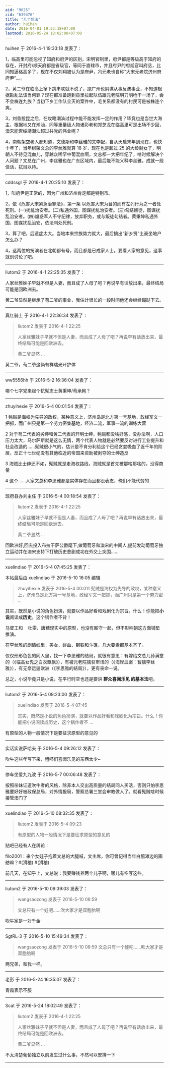 ```yaml
---
aid: "9025"
zid: "639476"
title: "几个想法"
author: huihen
date: 2016-04-01 19:33:18+07:00
lastmod: 2016-05-24 18:02:00+07:00
---
```


huihen 于 2016-4-1 19:33:18 发表了：

1，临高里可能忽视了知府和府尹的区别，宋明官制里，府尹都是等级高于知府的存在，开封府/顺天府都是省级官，等同于直辖市，并且府尹的府贰官叫府丞，比同知逼格高多了，现在不仅刘翔被认为是府尹，冯元老也自称“大宋元老院济州府府尹”。。。

2，黄二爷在临高上窜下跳串联就不说了，跑广州也阴谋从事反澳事业，不知道根据勘乱法该当何罪？现在都准备跑到县里拉起队伍跟元老院明刀明枪干一场了，会不会株连九族？当初下乡工作队全灭的案件中，毛关系都没有的村民可是被株连个爽。

3，刘香投昆之后，在攻略潮汕过程中能不能发挥一定的作用？毕竟也是当世大海主，根据地又在潮汕，同等重量级人物诸彩老和郑芝龙在临高里可是出场不少回，澳宋能否绥靖潮汕超过共党的伟业呢？

4，南朝架空老人都知道，文德斯和李丝雅的文李配，自从天启末年到现在，也快十年了，当年绑架文总的李丝雅就算 18 岁，现在也是超过 25 的大龄剩女了，明朝人不待见混血儿，穿越众稀罕中葡混血啊，文总都一大把年纪了，啥时候解决个人问题？文总在广州，李丝雅也在广东区域内，最后能不能义释李丝雅，成就一段佳话，拭目以待。

---

cddssgl 于 2016-4-1 20:25:10 发表了：

1，叫府尹是正常的，因为广州和济州肯定都是特别市。

2，依《危害大宋紧急治罪法》，第一条 以危害大宋为目的而有左列行为之一者处死刑。(一)扰乱治安者。(二)私通外国，图谋扰乱治安者。(三)勾结叛徒，图谋扰乱治安者。(四)煽惑军人不守纪律，放弃职务，或与叛徒勾结者。黄秉坤私通外国，图谋扰乱治安，依法判处死刑。

3，算了吧，后遗症太大。当地本来宗族势力就大，最后搞出“新乡贤”土豪坐地户怎么办？

4，这两位的扮演者在北朝都有号，而且都是已成家人士。要看人家的意见，这事就别讨论了吧。

---

liutom2 于 2016-4-1 22:25:35 发表了：

人家丝雅妹子早就不但是人妻，而且成了人母了吧？再说早有话放出来，最终结局可能是回欧洲去。

黄二爷显然是继承了苟二爷的事业，我估计很长的一段时间他还会继续蹦跶下去。

---

真红骑士 于 2016-4-1 22:36:34 发表了：

> liutom2 发表于 2016-4-1 22:25
>
> 人家丝雅妹子早就不但是人妻，而且成了人母了吧？再说早有话放出来，最终结局可能是回欧洲去。
>
> 黄二爷显然 ...

黄二爷，苟二爷这俩有祥瑞光环护体

---

ww5556hh 于 2016-5-2 16:36:04 发表了：

哪个七字党来起个抗髡志士黄秉坤/苟承絢？

---

zhuyihexie 于 2016-5-4 00:01:54 发表了：

1 髡贼是海权为先导的政权，某种意义上，济州岛是北方第一号基地，政经军文一把抓，而广州只是第一个劳力密集基地，经济二流，军事一流的训练大营

2 对于苟二代表的劣绅和黄二代表的开明士绅，髡贼都没啥好感，没办法啊，人口压力太大，马尔萨斯就是这么无情，两个代表人物就是必然要反对进行工业提升和社会改造的……髡贼很小气的，估计是不肯分利给这个已经贪婪吸血了近千年的阶层，反正十七世纪没有其他临近的帝国来资助被剥夺的士绅造反

3 海贼比士绅还不如，髡贼就是走海权路线，海贼就是首先被那啥那啥的，没得商量

4 这个……人家文总和李思雅都是实体存在而且都没表态，俺们不能代劳的

---

琼府县办刘主任 于 2016-5-4 00:18:54 发表了：

> liutom2 发表于 2016-4-1 22:25
>
> 人家丝雅妹子早就不但是人妻，而且成了人母了吧？再说早有话放出来，最终结局可能是回欧洲去。
>
> 黄二爷显然 ...

回欧洲好,回去投入布拉干萨公爵麾下,做葡萄牙和澳宋的中间人,提前发动葡萄牙独立运动并在澳宋支持下打破历史悲剧成功在外交上突围......

---

xuelindiao 于 2016-5-4 07:45:25 发表了：

本帖最后由 xuelindiao 于 2016-5-10 16:05 编辑

> zhuyihexie 发表于 2016-5-4 00:011 髡贼是海权为先导的政权，某种意义上，济州岛是北方第一号基地，政经军文一把抓，而广州只是第一个劳力密 ...

其实，既然是小说的角色扮演，就要以作品好看和戏剧化为宗旨。什么！你能把**小说**阅读成**历史**，这个锅作者不背！

马督工和    杜雯、唐糖现实中的原型，也没有厮守一起，但不影响朝这方面铺垫推演。

在李丝雅的剧情线里，美女、鲜血、钢铁和斗篷，几大要素都基本齐了。

仅仅形形色色的同人里，找一下李思雅的结局，就很有意思：有嫁给文总儿孙满堂的（《临高女鬼之白衣飘飘》），有被元老院擒获审讯的（《海岸血案：智擒李丝雅》），有无奈远遁欧洲（《李思雅的结局》），更有丧命一说。

总之，小说毕竟只是小说，在平行时空也还是要讲 **群众喜闻乐见 的基本法**吧。

---

liutom2 于 2016-5-4 09:23:00 发表了：

> xuelindiao 发表于 2016-5-4 07:45
>
> 其实，既然是小说的角色扮演，就要以作品好看和戏剧化为宗旨。什么！你能把小说阅读成历史，这个锅作者不 ...

有原型的人物一般情况下是要征求原型的意见的

---

实话实说萨哈夫 于 2016-5-4 09:26:12 发表了：

吹牛这些年写下来，粗呸们喜闻乐见的东西太少~

---

停车坐爱九九改 于 2016-5-7 00:06:48 发表了：

按照杀妹证道吹牛者的风格，除非本人交出高质量的结局同人买活，否则只怕李思雅要好好被政保总局，对外情报局，警察总署三堂会审教做人了。就看髡贼啥时候接管澳门了

---

xuelindiao 于 2016-5-10 08:32:35 发表了：

> liutom2 发表于 2016-5-4 09:23
>
> 有原型的人物一般情况下是要征求原型的意见的

贴吧已经有人在舆论：

filo2001：来个女娃子抱着文总的大腿喊，文主席，你可曾记得当年白鹅滩边的画舫嘛？#(滑稽) #(滑稽)

前几天，在知乎上，文总说：我要赚钱养两个儿子啊，哪儿有空写这些。

---

liutom2 于 2016-5-10 09:39:03 发表了：

> wangsaozong 发表于 2016-5-10 08:59
>
> 文总只有一个娃吧……吹大家才是双胞胎啊

吹牛家是一对千金

---

SgtRL-3 于 2016-5-10 15:49:34 发表了：

> wangsaozong 发表于 2016-5-10 08:59 文总只有一个娃吧……吹大家才是双胞胎啊

两兄弟，和我一样。

---

老彭 于 2016-5-24 16:35:07 发表了：

青霞表示不服

---

Scat 于 2016-5-24 18:02:49 发表了：

> liutom2 发表于 2016-4-1 22:25
>
> 人家丝雅妹子早就不但是人妻，而且成了人母了吧？再说早有话放出来，最终结局可能是回欧洲去。
>
> 黄二爷显然 ...

不太清楚葡萄独立以前发生过什么事，不然可以安排一下

---
